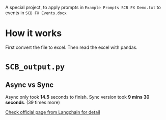 A special project, to apply prompts in `Example Prompts SCB FX Demo.txt` to events in `SCB FX Events.docx`

# How it works

First convert the file to excel. Then read the excel with pandas.

# `SCB_output.py`

## Async vs Sync

Async only took **14.5** seconds to finish.
Sync version took **9 mins 30 seconds**. (39 times more)

[Check official page from Langchain for detail](https://python.langchain.com/docs/modules/model_io/models/llms/async_llm)
